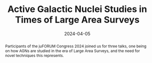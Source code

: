 ---
title: Active Galactic Nuclei Studies in Times of Large Area Surveys

event: German Network of Young Scientists Conference
event_url: https://www.juforum.de/veranstaltungen/congress2024

# location: HITS
# address:
#   street: 450 Serra Mall
#   city: Stanford
#   region: CA
#   postcode: '94305'
#   country: United States

summary: Talk for the juFORUM at HITS
abstract: 'Participants of the juFORUM Congress 2024 joined us for three talks, one being on how AGNs are studied in the era of Large Area Surveys, and the need for novel techniques this represents.'

# Talk start and end times.
#   End time can optionally be hidden by prefixing the line with `#`.
date: '2024-04-05'#T13:00:00Z'
#date_end: '2030-06-01T15:00:00Z'
all_day: false

# Schedule page publish date (NOT talk date).
#publishDate: '2017-01-01T00:00:00Z'

authors: []
tags: [Science communication, HITS]

# Is this a featured talk? (true/false)
featured: false

image:
  # caption: 'Image credit: [**Unsplash**](https://unsplash.com/photos/bzdhc5b3Bxs)'
  focal_point: Right

links:
  - icon: instagram
    icon_pack: fab
    name: Follow
    url: https://www.instagram.com/p/C5gAEmhNTpS/?utm_source=ig_web_copy_link&igsh=MzRlODBiNWFlZA==
# url_code: ''
# url_pdf: ''
# url_slides: ''
# url_video: ''

# Markdown Slides (optional).
#   Associate this talk with Markdown slides.
#   Simply enter your slide deck's filename without extension.
#   E.g. `slides = "example-slides"` references `content/slides/example-slides.md`.
#   Otherwise, set `slides = ""`.
# slides: example

# Projects (optional).
#   Associate this post with one or more of your projects.
#   Simply enter your project's folder or file name without extension.
#   E.g. `projects = ["internal-project"]` references `content/project/deep-learning/index.md`.
#   Otherwise, set `projects = []`.
# projects:
#   - example
# ---

# {{% callout note %}}
# Click on the **Slides** button above to view the built-in slides feature.
# {{% /callout %}}

# Slides can be added in a few ways:

# - **Create** slides using Hugo Blox Builder's [_Slides_](https://docs.hugoblox.com/reference/content-types/) feature and link using `slides` parameter in the front matter of the talk file
# - **Upload** an existing slide deck to `static/` and link using `url_slides` parameter in the front matter of the talk file
# - **Embed** your slides (e.g. Google Slides) or presentation video on this page using [shortcodes](https://docs.hugoblox.com/reference/markdown/).

# Further event details, including [page elements](https://docs.hugoblox.com/reference/markdown/) such as image galleries, can be added to the body of this page.
---